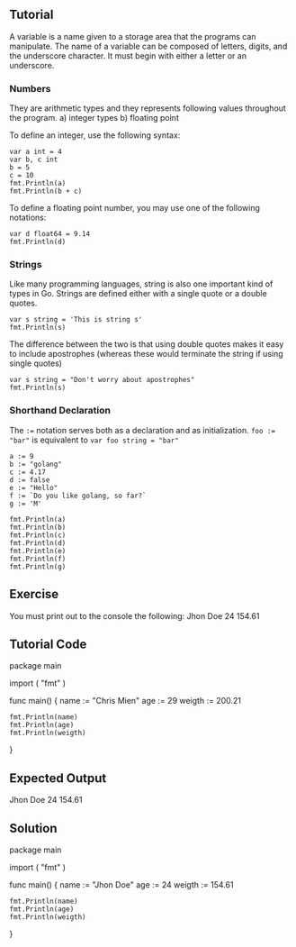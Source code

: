 Tutorial
--------

A variable is a name given to a storage area that the programs can manipulate. The name of a variable can be composed of letters, digits, and the underscore character. It must begin with either a letter or an underscore. 

### Numbers
They are arithmetic types and they represents following values throughout the program.
    a) integer types 
    b) floating point 

To define an integer, use the following syntax:


    var a int = 4
    var b, c int
    b = 5
    c = 10
    fmt.Println(a)
    fmt.Println(b + c)

To define a floating point number, you may use one of the following notations:

    var d float64 = 9.14
    fmt.Println(d)

### Strings
Like many programming languages, string is also one important kind of types in Go.
Strings are defined either with a single quote or a double quotes.

    var s string = 'This is string s'
    fmt.Println(s)
    

The difference between the two is that using double quotes makes it easy to include apostrophes (whereas these would terminate the string if using single quotes)

    var s string = "Don't worry about apostrophes"
    fmt.Println(s)

### Shorthand Declaration
The `:=` notation serves both as a declaration and as initialization.
``` foo := "bar" ``` is equivalent to ``` var foo string = "bar" ```

    a := 9
    b := "golang"
    c := 4.17
    d := false
    e := "Hello"
    f := `Do you like golang, so far?`
    g := 'M'

    fmt.Println(a)
    fmt.Println(b)
    fmt.Println(c)
    fmt.Println(d)
    fmt.Println(e)
    fmt.Println(f)
    fmt.Println(g)



Exercise
--------

You must print out to the console the following:
Jhon Doe
24
154.61


Tutorial Code
-------------

package main

import (
    "fmt"
)

func main() {
    name := "Chris Mien"
    age := 29
    weigth := 200.21

    fmt.Println(name)
    fmt.Println(age)
    fmt.Println(weigth)

}


Expected Output
---------------

Jhon Doe
24
154.61


Solution
--------

package main

import (
    "fmt"
)

func main() {
    name := "Jhon Doe"
    age := 24
    weigth := 154.61

    fmt.Println(name)
    fmt.Println(age)
    fmt.Println(weigth)

}